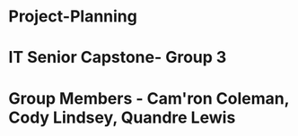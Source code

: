 # Project-Planning

# IT Senior Capstone- Group 3

# Group Members - Cam'ron Coleman, Cody Lindsey, Quandre Lewis

